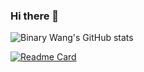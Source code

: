 ### Hi there 👋

<!--
**binarywang/binarywang** is a ✨ _special_ ✨ repository because its `README.md` (this file) appears on your GitHub profile.

Here are some ideas to get you started:

- 🔭 I’m currently working on ...
- 🌱 I’m currently learning ...
- 👯 I’m looking to collaborate on ...
- 🤔 I’m looking for help with ...
- 💬 Ask me about ...
- 📫 How to reach me: ...
- 😄 Pronouns: ...
- ⚡ Fun fact: ...
-->

![Binary Wang's GitHub stats](https://github-readme-stats.vercel.app/api?username=binarywang&count_private=true&show_icons=true&hide=stars)

[![Readme Card](https://github-readme-stats.vercel.app/api/pin/?username=Wechat-Group&repo=WxJava)](https://github.com/Wechat-Group/WxJava)
